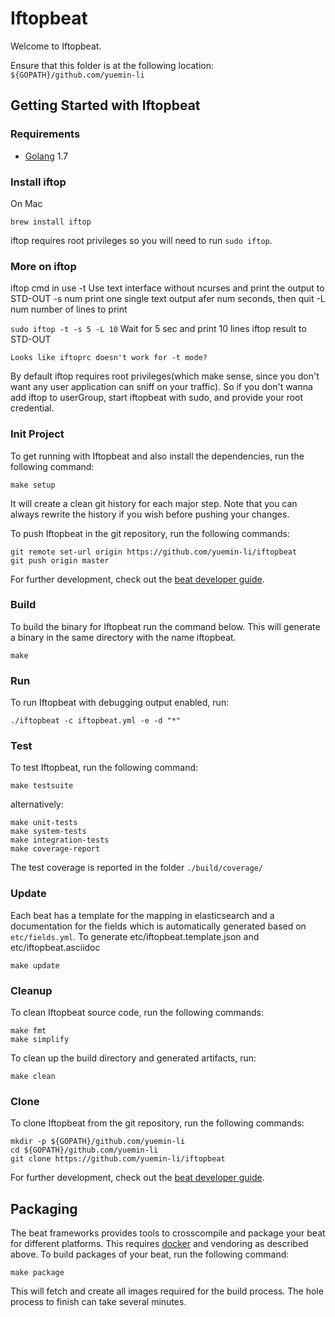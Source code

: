 # Iftopbeat

Welcome to Iftopbeat.

Ensure that this folder is at the following location:
`${GOPATH}/github.com/yuemin-li`

## Getting Started with Iftopbeat

### Requirements

* [Golang](https://golang.org/dl/) 1.7

### Install iftop
On Mac
```
brew install iftop
```
iftop requires root privileges so you will need to run `sudo iftop`.

### More on iftop
iftop cmd in use
-t          Use  text interface without ncurses and print the output to STD-OUT
-s num      print one single text output afer num seconds, then quit
-L num      number of lines to print

`sudo iftop -t -s 5 -L 10`
Wait for 5 sec and print 10 lines iftop result to STD-OUT

`Looks like iftoprc doesn't work for -t mode?`

By default iftop requires root privileges(which make sense, since you don't want any user application can sniff on your traffic).
So if you don't wanna add iftop to userGroup, start iftopbeat with sudo, and provide your root credential. 


### Init Project
To get running with Iftopbeat and also install the
dependencies, run the following command:

```
make setup
```

It will create a clean git history for each major step. Note that you can always rewrite the history if you wish before pushing your changes.

To push Iftopbeat in the git repository, run the following commands:

```
git remote set-url origin https://github.com/yuemin-li/iftopbeat
git push origin master
```

For further development, check out the [beat developer guide](https://www.elastic.co/guide/en/beats/libbeat/current/new-beat.html).

### Build

To build the binary for Iftopbeat run the command below. This will generate a binary
in the same directory with the name iftopbeat.

```
make
```


### Run

To run Iftopbeat with debugging output enabled, run:

```
./iftopbeat -c iftopbeat.yml -e -d "*"
```


### Test

To test Iftopbeat, run the following command:

```
make testsuite
```

alternatively:
```
make unit-tests
make system-tests
make integration-tests
make coverage-report
```

The test coverage is reported in the folder `./build/coverage/`

### Update

Each beat has a template for the mapping in elasticsearch and a documentation for the fields
which is automatically generated based on `etc/fields.yml`.
To generate etc/iftopbeat.template.json and etc/iftopbeat.asciidoc

```
make update
```


### Cleanup

To clean  Iftopbeat source code, run the following commands:

```
make fmt
make simplify
```

To clean up the build directory and generated artifacts, run:

```
make clean
```


### Clone

To clone Iftopbeat from the git repository, run the following commands:

```
mkdir -p ${GOPATH}/github.com/yuemin-li
cd ${GOPATH}/github.com/yuemin-li
git clone https://github.com/yuemin-li/iftopbeat
```


For further development, check out the [beat developer guide](https://www.elastic.co/guide/en/beats/libbeat/current/new-beat.html).


## Packaging

The beat frameworks provides tools to crosscompile and package your beat for different platforms. This requires [docker](https://www.docker.com/) and vendoring as described above. To build packages of your beat, run the following command:

```
make package
```

This will fetch and create all images required for the build process. The hole process to finish can take several minutes.
